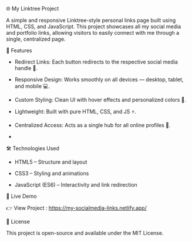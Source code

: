 🌐 My Linktree Project

A simple and responsive Linktree-style personal links page built using HTML, CSS, and JavaScript. This project showcases all my social media and portfolio links, allowing visitors to easily connect with me through a single, centralized page.


🚀 Features

- Redirect Links: Each button redirects to the respective social media handle 🧭.

- Responsive Design: Works smoothly on all devices — desktop, tablet, and mobile 💻.

-  Custom Styling: Clean UI with hover effects and personalized colors 🎨.

- Lightweight: Built with pure HTML, CSS, and JS ⚡.

- Centralized Access: Acts as a single hub for all online profiles 🔗.
- 

🛠️ Technologies Used

- HTML5 – Structure and layout

- CSS3 – Styling and animations

- JavaScript (ES6) – Interactivity and link redirection

  

🔗 Live Demo

👉 View Project : https://my-socialmedia-links.netlify.app/

📜 License

This project is open-source and available under the MIT License.
